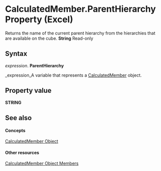 
# CalculatedMember.ParentHierarchy Property (Excel)

 Returns the name of the current parent hierarchy from the hierarchies that are available on the cube. **String** Read-only


## Syntax

 _expression_. **ParentHierarchy**

 _expression_A variable that represents a  [CalculatedMember](07a1f8df-107e-a5fd-3d15-dfc92916c4c6.md) object.


## Property value

 **STRING**


## See also


#### Concepts


 [CalculatedMember Object](07a1f8df-107e-a5fd-3d15-dfc92916c4c6.md)
#### Other resources


 [CalculatedMember Object Members](8457d4bb-06a6-5037-c7d1-dc3c73f5b6b5.md)
